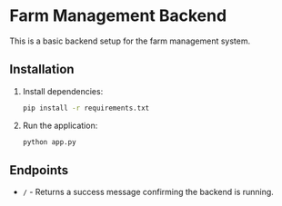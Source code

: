 # Farm Management Backend
This is a basic backend setup for the farm management system.

## Installation
1. Install dependencies:
   ```bash
   pip install -r requirements.txt
   ```
2. Run the application:
   ```bash
   python app.py
   ```

## Endpoints
- `/` - Returns a success message confirming the backend is running.
